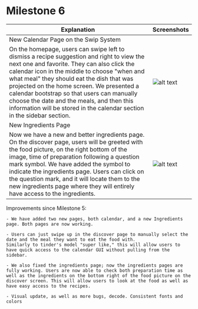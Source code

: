 # Milestone 6

| Explanation | Screenshots |
| ------------- | ------------- |
| New Calendar Page on the Swip System
On the homepage, users can swipe left to dismiss a recipe suggestion and right to view the next one and favorite. They can also click the calendar icon in the middle to choose "when and what meal" they should eat the dish that was projected on the home screen. We presented a calendar bootstrap so that users can manually choose the date and the meals, and then this information will be stored in the calendar section in the sidebar section.| ![alt text](https://github.com/quiquemz/cogs121-project/blob/master/milestone6_screenshots/new%20calendar.png "New Calendar") |
| New Ingredients Page
Now we have a new and better ingredients page. On the discover page, users will be greeted with the food picture, on the right bottom of the image, time of preparation following a question mark symbol. We have added the symbol to indicate the ingredients page. Users can click on the question mark, and it will locate them to the new ingredients page where they will entirely have access to the ingredients. | ![alt text](https://github.com/quiquemz/cogs121-project/blob/master/milestone6_screenshots/ingredients%20page.png "Ingredients Page") |

Improvements since Milestone 5:

    - We have added two new pages, both calendar, and a new Ingredients page. Both pages are now working.

    - Users can just swipe up in the discover page to manually select the date and the meal they want to eat the food with. 
    Similarly to tinder's model "super like," this will allow users to have quick access to the calendar GUI without pulling from the sidebar.

    - We also fixed the ingredients page; now the ingredients pages are fully working. Users are now able to check both preparation time as well as the ingredients on the bottom right of the food picture on the discover screen. This will allow users to look at the food as well as have easy access to the recipes.

    - Visual update, as well as more bugs, decode. Consistent fonts and colors

